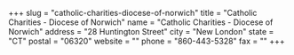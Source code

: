 +++
slug = "catholic-charities-diocese-of-norwich"
title = "Catholic Charities - Diocese of Norwich"
name = "Catholic Charities - Diocese of Norwich"
address = "28 Huntington Street"
city = "New London"
state = "CT"
postal = "06320"
website = ""
phone = "860-443-5328"
fax = ""
+++
